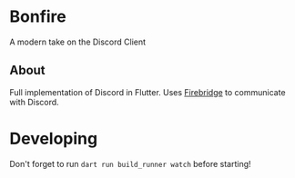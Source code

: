 # Bonfire
A modern take on the Discord Client

## About
Full implementation of Discord in Flutter. Uses [Firebridge](https://github.com/Bonfire-Development/firebridge) to communicate with Discord.

# Developing
Don't forget to run `dart run build_runner watch` before starting!